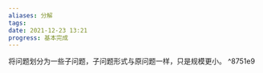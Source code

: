 ```yaml
---
aliases: 分解
tags:
date: 2021-12-23 13:21
progress: 基本完成
---
```


将问题划分为一些子问题，子问题形式与原问题一样，只是规模更小。 ^8751e9